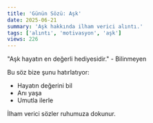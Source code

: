 ```yaml
---
title: 'Günün Sözü: Aşk'
date: 2025-06-21
summary: 'Aşk hakkında ilham verici alıntı.'
tags: ['alıntı', 'motivasyon', 'aşk']
views: 226
---
```


"Aşk hayatın en değerli hediyesidir." - Bilinmeyen

Bu söz bize şunu hatırlatıyor:
- Hayatın değerini bil
- Anı yaşa
- Umutla ilerle

İlham verici sözler ruhumuza dokunur.